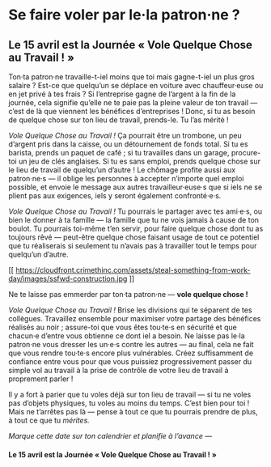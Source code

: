 # Se faire voler par le·la patron·ne ?

## Le 15 avril est la Journée « Vole Quelque Chose au Travail ! »

Ton·ta patron·ne travaille-t-iel moins que toi mais gagne-t-iel un plus gros salaire ? Est-ce que quelqu’un se déplace en voiture avec chauffeur·euse ou en jet privé à tes frais ? Si l’entreprise gagne de l’argent à la fin de la journée, cela signifie qu’elle ne te paie pas la pleine valeur de ton travail — c’est de là que viennent les bénéfices d’entreprises ! Donc, si tu as besoin de quelque chose sur ton lieu de travail, prends-le. Tu l’as mérité !

_Vole Quelque Chose au Travail !_ Ça pourrait être un trombone, un peu d’argent pris dans la caisse, ou un détournement de fonds total. Si tu es barista, prends un paquet de café ; si tu travailles dans un garage, procure-toi un jeu de clés anglaises. Si tu es sans emploi, prends quelque chose sur le lieu de travail de quelqu’un d’autre ! Le chômage profite aussi aux patron·ne·s — il oblige les personnes à accepter n’importe quel emploi possible, et envoie le message aux autres travailleur·euse·s que si iels ne se plient pas aux exigences, iels y seront également confronté·e·s.

_Vole Quelque Chose au Travail !_ Tu pourrais le partager avec tes ami·e·s, ou bien le donner à ta famille — la famille que tu ne vois jamais à cause de ton boulot. Tu pourrais toi-même t’en servir, pour faire quelque chose dont tu as toujours rêvé — peut-être quelque chose faisant usage de tout ce potentiel que tu réaliserais si seulement tu n’avais pas à travailler tout le temps pour quelqu’un d’autre.

[[ https://cloudfront.crimethinc.com/assets/steal-something-from-work-day/images/ssfwd-construction.jpg ]]

Ne te laisse pas emmerder par ton·ta patron·ne — **vole quelque chose !**

_Vole Quelque Chose au Travail !_ Brise les divisions qui te séparent de tes collègues. Travaillez ensemble pour maximiser votre partage des bénéfices réalisés au noir ; assure-toi que vous êtes tou·te·s en sécurité et que chacun·e d’entre vous obtienne ce dont iel a besoin. Ne laisse pas le·la patron·ne vous dresser les un·e·s contre les autres — au final, cela ne fait que vous rendre tou·te·s encore plus vulnérables. Créez suffisamment de confiance entre vous pour que vous puissiez progressivement passer du simple vol au travail à la prise de contrôle de votre lieu de travail à proprement parler !

Il y a fort à parier que tu voles déjà sur ton lieu de travail — si tu ne voles pas d’objets physiques, tu voles au moins du temps. C’est bien pour toi ! Mais ne t’arrêtes pas là — pense à tout ce que tu pourrais prendre de plus, à tout ce que tu _mérites._

_Marque cette date sur ton calendrier et planifie à l’avance_ —

#### Le 15 avril est la Journée « Vole Quelque Chose au Travail ! »
